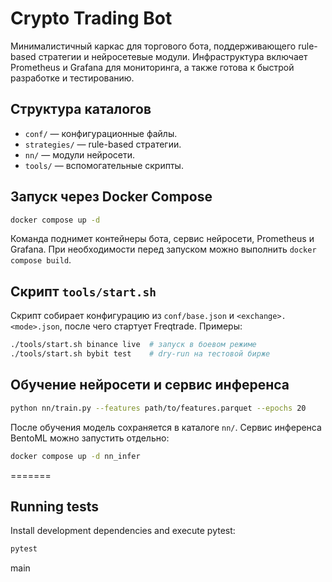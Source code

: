 # Crypto Trading Bot

Минималистичный каркас для торгового бота, поддерживающего rule-based стратегии и нейросетевые модули. Инфраструктура включает Prometheus и Grafana для мониторинга, а также готова к быстрой разработке и тестированию.

## Структура каталогов

- `conf/` — конфигурационные файлы.
- `strategies/` — rule-based стратегии.
- `nn/` — модули нейросети.
- `tools/` — вспомогательные скрипты.

## Запуск через Docker Compose

```bash
docker compose up -d
```

Команда поднимет контейнеры бота, сервис нейросети, Prometheus и Grafana. При необходимости перед запуском можно выполнить `docker compose build`.

## Скрипт `tools/start.sh`

Скрипт собирает конфигурацию из `conf/base.json` и `<exchange>.<mode>.json`, после чего стартует Freqtrade. Примеры:

```bash
./tools/start.sh binance live  # запуск в боевом режиме
./tools/start.sh bybit test    # dry-run на тестовой бирже
```

## Обучение нейросети и сервис инференса

```bash
python nn/train.py --features path/to/features.parquet --epochs 20
```

После обучения модель сохраняется в каталоге `nn/`. Сервис инференса BentoML можно запустить отдельно:

```bash
docker compose up -d nn_infer
```
=======
## Running tests

Install development dependencies and execute pytest:

```bash
pytest
```
 main
